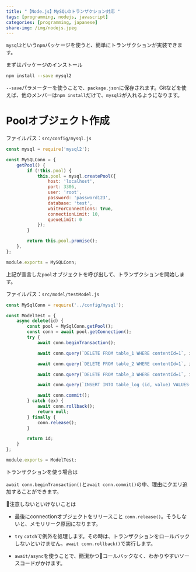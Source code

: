 ```yaml
---
title: "【Node.js】MySQLのトランザクション対応 "
tags: [programming, nodejs, javascript]
categories: [programming, japanese]
share-img: /img/nodejs.jpeg
---
```


`mysql2`という`npm`パッケージを使うと、簡単にトランザクションが実装できます。

まずはパッケージのインストール

```bash
npm install --save mysql2
```

`--save`パラメーターを使うことで、`package.json`に保存されます。Gitなどを使えば、他のメンバーは`npm install`だけで、`mysql2`が入れるようになります。

# Poolオブジェクト作成

ファイルパス：`src/config/mysql.js`

```javascript
const mysql = require('mysql2');

const MySQLConn = {
    getPool() {
        if (!this.pool) {
            this.pool = mysql.createPool({
                host: 'localhost',
                port: 3306,
                user: 'root',
                password: 'password123',
                database: 'test',
                waitForConnections: true,
                connectionLimit: 10,
                queueLimit: 0
            });
        }

        return this.pool.promise();
    },
};

module.exports = MySQLConn;
```

上記が宣言した`pool`オブジェクトを呼び出して、トランザクションを開始します。

ファイルパス：`src/model/testModel.js`

```javascript
const MySqlConn = require('../config/mysql');

const ModelTest = {
    async delete(id) {
        const pool = MySqlConn.getPool();
        const conn = await pool.getConnection();
        try {
            await conn.beginTransaction();

            await conn.query(`DELETE FROM table_1 WHERE contentId=1`, id);

            await conn.query(`DELETE FROM table_2 WHERE contentId=1`, id);

            await conn.query(`DELETE FROM table_3 WHERE contentId=1`, id);

            await conn.query(`INSERT INTO table_log (id, value) VALUES(?, ?)`, [id, value]);

            await conn.commit();
        } catch (ex) {
            await conn.rollback();
            return null;
        } finally {
            conn.release();
        }

        return id;
    }
};

module.exports = ModelTest;
```

トランザクションを使う場合は

`await conn.beginTransaction()`と`await conn.commit()`の中、理由にクエリ追加することができます。

注意しないといけないことは

* 最後にconnectionオブジェクトをリリースこと `conn.release()`。そうしないと、メモリリーク原因になります。

* `try` `catch`で例外を処理します。その時は、トランザクションをロールバックしないといけません。`await conn.rollback()`で実行します。

* `await/async`を使うことで、簡潔かつコールバックなく、わかりやすいソースコードがかけます。